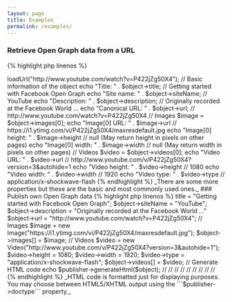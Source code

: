 ```yaml
---
layout: page
title: Examples
permalink: /examples/
---
```


### Retrieve Open Graph data from a URL

{% highlight php linenos %}
<?php

use Fusonic\OpenGraph\Consumer;

$consumer = new Consumer();
$object = $consumer->loadUrl("http://www.youtube.com/watch?v=P422jZg50X4");

// Basic information of the object
echo "Title: " . $object->title;                // Getting started with Facebook Open Graph
echo "Site name: " . $object->siteName;         // YouTube
echo "Description: " . $object->description;    // Originally recorded at the Facebook World ...
echo "Canonical URL: " . $object->url;          // http://www.youtube.com/watch?v=P422jZg50X4

// Images
$image = $object->images[0];
echo "Image[0] URL: " . $image->url             // https://i1.ytimg.com/vi/P422jZg50X4/maxresdefault.jpg
echo "Image[0] height: " . $image->height       // null (May return height in pixels on other pages)
echo "Image[0] width: " . $image->width         // null (May return width in pixels on other pages)

// Videos
$video = $object->videos[0];
echo "Video URL: " . $video->url                // http://www.youtube.com/v/P422jZg50X4?version=3&autohide=1
echo "Video height: " . $video->height          // 1080
echo "Video width: " . $video->width            // 1920
echo "Video type: " . $video->type              // application/x-shockwave-flash
{% endhighlight %}

_There are some more properties but these are the basic and most commonly used ones._

### Publish own Open Graph data

{% highlight php linenos %}
<?php

use Fusonic\OpenGraph\Elements\Image;
use Fusonic\OpenGraph\Elements\Video;
use Fusonic\OpenGraph\Publisher;
use Fusonic\OpenGraph\Objects\Website;

$publisher = new Publisher();
$object = new Website();

// Basic information of the object
$object->title = "Getting started with Facebook Open Graph";
$object->siteName = "YouTube";
$object->description = "Originally recorded at the Facebook World ..."
$object->url = "http://www.youtube.com/watch?v=P422jZg50X4";

// Images
$image = new Image("https://i1.ytimg.com/vi/P422jZg50X4/maxresdefault.jpg");
$object->images[] = $image;

// Videos
$video = new Video("http://www.youtube.com/v/P422jZg50X4?version=3&autohide=1");
$video->height = 1080;
$video->width = 1920;
$video->type = "application/x-shockwave-flash";
$object->videos[] = $video;

// Generate HTML code
echo $publisher->generateHtml($object);
// <meta property="og:description" content="Originally recorded at the Facebook World ...">
// <meta property="og:image:url" content="https://i1.ytimg.com/vi/P422jZg50X4/maxresdefault.jpg">
// <meta property="og:site_name" content="YouTube">
// <meta property="og:type" content="website">
// <meta property="og:url" content="http://www.youtube.com/watch?v=P422jZg50X4">
// <meta property="og:video:url" content="http://www.youtube.com/v/P422jZg50X4?version=3&amp;autohide=1">
// <meta property="og:video:height" content="1080">
// <meta property="og:video:type" content="application/x-shockwave-flash">
// <meta property="og:video:width" content="1920">
{% endhighlight %}

_HTML code is formatted just for displaying purposes. You may choose between HTML5/XHTML output using the ```$publisher->doctype``` property._

